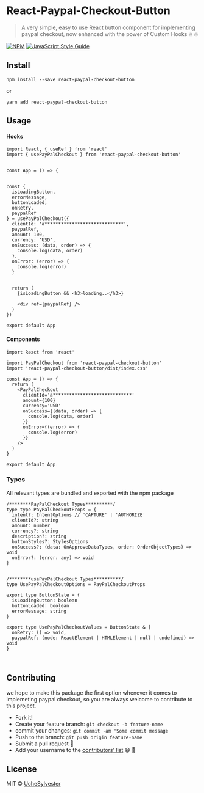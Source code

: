 # React-Paypal-Checkout-Button

> A very simple, easy to use React button component for implementing paypal checkout, now enhanced with the power of Custom Hooks 🔥 🔥

[![NPM](https://img.shields.io/npm/v/react-paypal-checkout-button.svg)](https://www.npmjs.com/package/react-paypal-checkout-button) [![JavaScript Style Guide](https://img.shields.io/badge/code_style-standard-brightgreen.svg)](https://standardjs.com)

## Install

```
npm install --save react-paypal-checkout-button
```

or

```
yarn add react-paypal-checkout-button
```

## Usage

#### Hooks

```tsx
import React, { useRef } from 'react'
import { usePayPalCheckout } from 'react-paypal-checkout-button'


const App = () => {


const {
  isLoadingButton,
  errorMessage,
  buttonLoaded,
  onRetry,
  paypalRef
} = usePayPalCheckout({
  clientId: 'a*****************************',
  paypalRef,
  amount: 100,
  currency: 'USD',
  onSuccess: (data, order) => {
    console.log(data, order)
  },
  onError: (error) => {
    console.log(error)
  }


  return (
    {isLoadingButton && <h3>loading..</h3>}

    <div ref={paypalRef} />
  )
})

export default App
```

#### Components

```tsx
import React from 'react'

import PayPalCheckout from 'react-paypal-checkout-button'
import 'react-paypal-checkout-button/dist/index.css'

const App = () => {
  return (
    <PayPalCheckout
      clientId='a*****************************'
      amount={100}
      currency='USD'
      onSuccess={(data, order) => {
        console.log(data, order)
      }}
      onError={(error) => {
        console.log(error)
      }}
    />
  )
}

export default App
```

### Types

All relevant types are bundled and exported with the npm package

```
/********PayPalCheckout Types**********/
type type PayPalCheckoutProps = {
  intent?: IntentOptions // 'CAPTURE' | 'AUTHORIZE'
  clientId?: string
  amount: number
  currency?: string
  description?: string
  buttonStyles?: StylesOptions
  onSuccess?: (data: OnApproveDataTypes, order: OrderObjectTypes) => void
  onError?: (error: any) => void
}


/********usePayPalCheckout Types**********/
type UsePayPalCheckoutOptions = PayPalCheckoutProps

export type ButtonState = {
  isLoadingButton: boolean
  buttonLoaded: boolean
  errorMessage: string
}

export type UsePayPalCheckoutValues = ButtonState & {
  onRetry: () => void,
  paypalRef: (node: ReactElement | HTMLElement | null | undefined) => void
}



```

## Contributing

we hope to make this package the first option whenever it comes to implemeting paypal checkout, so you are always welcome to contribute to this project.

- Fork it!
- Create your feature branch: `git checkout -b feature-name`
- commit your changes: `git commit -am 'Some commit message`
- Push to the branch: `git push origin feature-name`
- Submit a pull request :muscle:
- Add your username to the [contributors' list](CONTRIBUTING.md) 😄 🥰

## License

MIT © [UcheSylvester](https://github.com/UcheSylvester)
